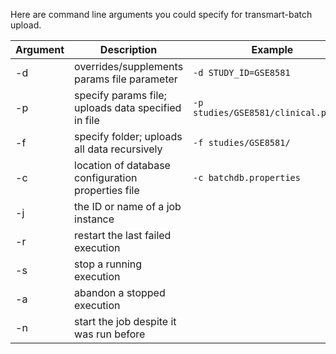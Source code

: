Here are command line arguments you could specify for transmart-batch upload.

| Argument | Description                                        | Example                               |
|----------|----------------------------------------------------|---------------------------------------|
| -d       | overrides/supplements params file parameter        | `-d STUDY_ID=GSE8581`                 |
| -p       | specify params file; uploads data specified in file| `-p studies/GSE8581/clinical.params`  |
| -f       | specify folder; uploads all data recursively       | `-f studies/GSE8581/`                 |
| -c       | location of database configuration properties file | `-c batchdb.properties`               |
| -j       | the ID or name of a job instance                   |                                       |
| -r       | restart the last failed execution                  |                                       |
| -s       | stop a running execution                           |                                       |
| -a       | abandon a stopped execution                        |                                       |
| -n       | start the job despite it was run before            |                                       |
